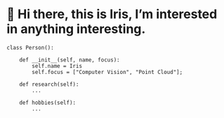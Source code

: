 
# 👋 Hi there, this is Iris, I’m interested in anything interesting.

<!---
- 🌱 I’m currently learning Computer Vision
- 💞️ I’m looking to collaborate on Computer Vision
- 📫 How to reach me: lirong0329 at qq.com
--->

```
class Person():

    def __init__(self, name, focus):
        self.name = Iris
        self.focus = ["Computer Vision", "Point Cloud"];    
        
    def research(self):
        ...
        
    def hobbies(self):
        ...
```

<!---
![](https://img.shields.io/badge/-Python-blue) ![](https://img.shields.io/badge/-Pytorch-orange)
--->

<!---
![iris0329's GitHub stats](https://github-readme-stats.vercel.app/api?username=iris0329&show_icons=true&theme=radical)
--->

<!---
![](https://raw.githubusercontent.com/iris0329/iris0329/main/assets/github-contribution-grid-snake.svg)

iris0329/iris0329 is a ✨ special ✨ repository because its `README.md` (this file) appears on your GitHub profile.
You can click the Preview link to take a look at your changes.
--->
